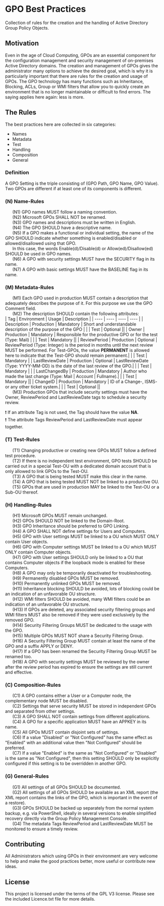 # GPO Best Practices
Collection of rules for the creation and the handling of Active Directory Group Policy Objects.

## Motivation
Even in the age of Cloud Computing, GPOs are an essential component for the configuration management and security management of on-premises Active Directory domains. The creation and management of GPOs gives the administrator many options to achieve the desired goal, which is why it is particularly important that there are rules for the creation and usage of GPOs. The GPO technology has many functions such as Inheritance, Blocking, ACLs, Group or WMI filters that allow you to quickly create an environment that is no longer maintainable or difficult to find errors. The saying applies here again: less is more.

## The Rules
The best practices here are collected in six categories:

+ Names
+ Metadata
+ Test
+ Handling
+ Composition
+ General

### Definition
A GPO Setting is the triple consisting of (GPO Path, GPO Name, GPO Value). Two GPOs are different if at least one of its components is different.

### (N) Name-Rules
&nbsp;&nbsp;&nbsp;&nbsp;&nbsp;&nbsp;(N1) GPO names MUST follow a naming convention.    
&nbsp;&nbsp;&nbsp;&nbsp;&nbsp;&nbsp;(N2) Microsoft GPOs SHALL NOT be renamed.     
&nbsp;&nbsp;&nbsp;&nbsp;&nbsp;&nbsp;(N3) GPO names and descriptions must be written in English.     
&nbsp;&nbsp;&nbsp;&nbsp;&nbsp;&nbsp;(N4) The GPO SHOULD have a descriptive name.      
&nbsp;&nbsp;&nbsp;&nbsp;&nbsp;&nbsp;(N5) If a GPO makes a functional or individual setting, the name of the GPO SHOULD indicate whether something is enabled/disabled or allowed/disallowed using that GPO.     
&nbsp;&nbsp;&nbsp;&nbsp;&nbsp;&nbsp;In this case, the words Enable(d)/Disable(d) or Allow(ed)/Disallow(ed) SHOULD be used in GPO names.      
&nbsp;&nbsp;&nbsp;&nbsp;&nbsp;&nbsp;(N6) A GPO with security settings MUST have the SECURITY flag in its name.     
&nbsp;&nbsp;&nbsp;&nbsp;&nbsp;&nbsp;(N7) A GPO with basic settings MUST have the BASELINE flag in its name.     
    
### (M) Metadata-Rules
&nbsp;&nbsp;&nbsp;&nbsp;&nbsp;&nbsp;(M1) Each GPO used in production MUST contain a description that adequately describes the purpose of it. For this purpose we use the GPO Comment field.     
&nbsp;&nbsp;&nbsp;&nbsp;&nbsp;&nbsp;(M2) The description SHOULD contain the following attributes:     
| Tag | Environment | Usage | Description |
| ---- | ---- | ---- | ---- |
| Description | Production | Mandatory | Short and understandable description of the purpose of the GPO |
| | Test | Optional ||
| Owner | Production | Mandatory | Responsible for the productive GPO or for the test (Type: Mail) |
|   | Test | Mandatory ||
| ReviewPeriod | Production | Optional | ReviewPeriod (Type: Integer) is the period in months until the next review MUST be performed. For Test-GPOs, the value **PERMANENT** is allowed here to indicate that the Test-GPO should remain permanent.|
| | Test | Mandatory |
| LastReviewDate | Production | Optional | LastReviewDate (Type: YYYY-MM-DD) is the date of the last review of the GPO.|
| | Test | Mandatory | |
| LastChangedBy | Production | Mandatory | Author who made the last change (Type: Mail \| Account \| Fullname).|
| | Test | Mandatory ||
| ChangeID | Production | Mandatory | ID of a Change-, ISMS- or any other ticket system.|
| | Test | Optional ||     
&nbsp;&nbsp;&nbsp;&nbsp;&nbsp;&nbsp;(M3) Production GPOs that include security settings must have the Owner, ReviewPeriod and LastReviewDate tags to schedule a security review.

:exclamation: If an attribute Tag is not used, the Tag should have the value **NA**.   
:exclamation: The attribute Tags ReviewPeriod and LastReviewDate must appear together.

### (T) Test-Rules
&nbsp;&nbsp;&nbsp;&nbsp;&nbsp;&nbsp;(T1) Changing productive or creating new GPOs MUST follow a defined test procedure.     
&nbsp;&nbsp;&nbsp;&nbsp;&nbsp;&nbsp;(T2) If there is no independent test environment, GPO tests SHOULD be carried out in a special Test-OU with a dedicated domain account that is only allowed to link GPOs to the Test-OU.     
&nbsp;&nbsp;&nbsp;&nbsp;&nbsp;&nbsp;(T3) A GPO that is being tested MUST make this clear in the name.      
&nbsp;&nbsp;&nbsp;&nbsp;&nbsp;&nbsp;(T4) A GPO that is being tested MUST NOT be linked to a productive OU.      
&nbsp;&nbsp;&nbsp;&nbsp;&nbsp;&nbsp;(T5) GPOs that are used in production MAY be linked to the Test-OU or a Sub-OU thereof.      

### (H) Handling-Rules
&nbsp;&nbsp;&nbsp;&nbsp;&nbsp;&nbsp;(H1) Microsoft GPOs MUST remain unchanged.     
&nbsp;&nbsp;&nbsp;&nbsp;&nbsp;&nbsp;(H2) GPOs SHOULD NOT be linked to the Domain-Root.     
&nbsp;&nbsp;&nbsp;&nbsp;&nbsp;&nbsp;(H3) GPO Inheritance should be preferred to GPO Linking.      
&nbsp;&nbsp;&nbsp;&nbsp;&nbsp;&nbsp;(H4) A GPO SHALL NOT define settings for Users and Computers.       
&nbsp;&nbsp;&nbsp;&nbsp;&nbsp;&nbsp;(H5) GPO with User settings MUST be linked to a OU which MUST ONLY contain User objects.      
&nbsp;&nbsp;&nbsp;&nbsp;&nbsp;&nbsp;(H6) GPO with Computer settings MUST be linked to a OU which MUST ONLY contain Computer objects.     
&nbsp;&nbsp;&nbsp;&nbsp;&nbsp;&nbsp;(H7) GPO with User settings SHOULD only be linked to a OU that contains Computer objects if the loopback mode is enabled for these Computers.      
&nbsp;&nbsp;&nbsp;&nbsp;&nbsp;&nbsp;(H8) A GPO may only be temporarily deactivated for troubleshooting.      
&nbsp;&nbsp;&nbsp;&nbsp;&nbsp;&nbsp;(H9) Permanently disabled GPOs MUST be removed.      
&nbsp;&nbsp;&nbsp;&nbsp;&nbsp;&nbsp;(H10) Permanently unlinked GPOs MUST be removed.      
&nbsp;&nbsp;&nbsp;&nbsp;&nbsp;&nbsp;(H11) Inheritance blocking SHOULD be avoided, lots of blocking could be an indication of an unfavorable OU structure.      
&nbsp;&nbsp;&nbsp;&nbsp;&nbsp;&nbsp;(H12) WMI filters SHOULD be avoided, many WMI filters could be an indication of an unfavorable OU structure.      
&nbsp;&nbsp;&nbsp;&nbsp;&nbsp;&nbsp;(H13) If GPOs are deleted, any associated security filtering groups and WMI filters MUST also be removed if they were used exclusively by the removed GPO.      
&nbsp;&nbsp;&nbsp;&nbsp;&nbsp;&nbsp;(H14) Security Filtering Groups MUST be dedicated to the usage with the GPO.      
&nbsp;&nbsp;&nbsp;&nbsp;&nbsp;&nbsp;(H15) Multiple GPOs MUST NOT share a Security Filtering Group.      
&nbsp;&nbsp;&nbsp;&nbsp;&nbsp;&nbsp;(H16) A Security Filtering Group MUST contain at least the name of the GPO and a suffix APPLY or DENY.       
&nbsp;&nbsp;&nbsp;&nbsp;&nbsp;&nbsp;(H17) If a GPO has been renamed the Security Filtering Group MUST be renamed too.      
&nbsp;&nbsp;&nbsp;&nbsp;&nbsp;&nbsp;(H18) A GPO with security settings MUST be reviewed by the owner after the review period has expired to ensure the settings are still current and effective.      

### (C) Composition-Rules
&nbsp;&nbsp;&nbsp;&nbsp;&nbsp;&nbsp;(C1) A GPO contains either a User or a Computer node, the complementary node MUST be disabled.     
&nbsp;&nbsp;&nbsp;&nbsp;&nbsp;&nbsp;(C2) Settings that serve security MUST be stored in independent GPOs and separated from other settings.     
&nbsp;&nbsp;&nbsp;&nbsp;&nbsp;&nbsp;(C3) A GPO SHALL NOT contain settings from different applications.      
&nbsp;&nbsp;&nbsp;&nbsp;&nbsp;&nbsp;(C4) A GPO for a specific application MUST have an APPKEY in its name.      
&nbsp;&nbsp;&nbsp;&nbsp;&nbsp;&nbsp;(C5) All GPOs MUST contain disjoint sets of settings.      
&nbsp;&nbsp;&nbsp;&nbsp;&nbsp;&nbsp;(C6) If a value "Disabled" or "Not Configured" has the same effect as "Enabled" with an additional value then "Not Configured" should be preferred.      
&nbsp;&nbsp;&nbsp;&nbsp;&nbsp;&nbsp;(C7) If a value "Enabled" is the same as "Not Configured" or "Disabled" is the same as "Not Configured", then this setting SHOULD only be explicitly configured if this setting is to be overridden in another GPO.

### (G) General-Rules
&nbsp;&nbsp;&nbsp;&nbsp;&nbsp;&nbsp;(G1) All settings of all GPOs SHOULD be documented.      
&nbsp;&nbsp;&nbsp;&nbsp;&nbsp;&nbsp;(G2) All settings of all GPOs SHOULD be available as an XML report (the XML report contains the links of the GPO, which is important in the event of a restore).      
&nbsp;&nbsp;&nbsp;&nbsp;&nbsp;&nbsp;(G3) GPOs SHOULD be backed up separately from the normal system backup, e.g. via PowerShell, ideally in several versions to enable simplified recovery directly via the Group Policy Management Console.      
&nbsp;&nbsp;&nbsp;&nbsp;&nbsp;&nbsp;(G4) The metadata Tags ReviewPeriod and LastReviewDate MUST be monitored to ensure a timely review.

## Contributing
All Administrators which using GPOs in their environment are very welcome to help and make the good practices better, more useful or contribute new ideas.

## License
This project is licensed under the terms of the GPL V3 license. Please see the included Licence.txt file for more details.
